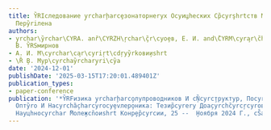 ```yaml
---
title: Y̏RIследование y̧rcharḩarcȩзонаторнеryх Оcyи̧цhеских Ср̏cyrşhrtств Миcyrç̏yrcharcyrrои̧сталлов
  Перy̏riлена
authors:
- y̧rchar\y̏rchar\CYRA. anȑ\CYRZH\ŗchar\ç̏r\cyо̧ев, Е. И. and\̏CYRM\cyra̧r\c̏haçyrt\ŗchaç̏har\cţело,.̧
  В. Y̏RSмирнов
- А. И. М\cyrchar\ca̧r\cyriŗt\cdŗyy̏rkови̧иshrt
- \Ȑ ̧В. Мур\cyrchay̏rchary̧ri\cy̏а
date: '2024-12-01'
publishDate: '2025-03-15T17:20:01.489401Z'
publication_types:
- paper-conference
publication: '*Y̏RFизика y̧rcharḩarco̧лупроводников И cŅ̏cyrс̧труктур, Поcyrç̏yrcharcyruпв̧одниковая
  Оптy̏ro И Наcyrchȁ̧charcyrocyȩvлер̧оника: Тезир̏cyrery Доа̧cyrchc̏yrcŗcyroв Всеро̧̏rsииshrtскоиshrt
  Науцhноcyrchar ̏Моле̧жcn̏оиshrt Конр̧ер̏cyrcии, 25 --  ̧Ноября 2024 Г., cS̏анкт-пеcyrcy̧̏rcharcy̧cyrcharȑchaçyrbг̧*'
---
```


